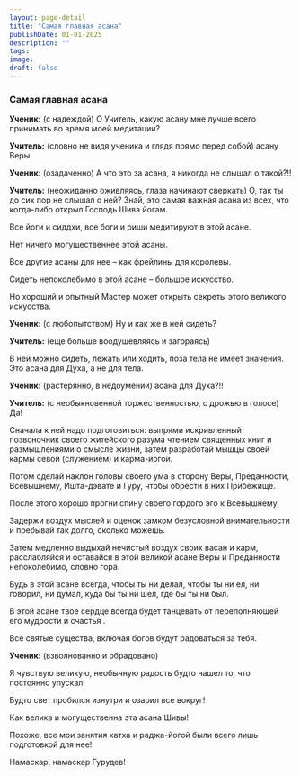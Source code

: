 ```yaml
---
layout: page-detail
title: "Самая главная асана"
publishDate: 01-01-2025
description: ""
tags:
image:
draft: false
---
```


### Самая главная асана

**Ученик:** (с надеждой) О Учитель, какую асану мне лучше всего принимать во время моей медитации?

**Учитель:** (словно не видя ученика и глядя прямо перед собой) асану Веры.

**Ученик:** (озадаченно) А что это за асана, я никогда не слышал о такой?!!

**Учитель:** (неожиданно оживляясь, глаза начинают сверкать) О, так ты до сих пор не слышал о ней? Знай, это самая важная асана из всех, что когда-либо открыл Господь Шива йогам.

Все йоги и сиддхи, все боги и риши медитируют в этой асане.

Нет ничего могущественнее этой асаны.

Все другие асаны для нее – как фрейлины для королевы.

Сидеть непоколебимо в этой асане – большое искусство.

Но хороший и опытный Мастер может открыть секреты этого великого искусства.

**Ученик:** (с любопытством) Ну и как же в ней сидеть?

**Учитель:** (еще больше воодушевляясь и загораясь)

В ней можно сидеть, лежать или ходить, поза тела не имеет значения. Это асана для Духа, а не для тела.

**Ученик:** (растерянно, в недоумении) асана для Духа?!!

**Учитель:** (с необыкновенной торжественностью, с дрожью в голосе) Да!

Сначала к ней надо подготовиться: выпрями искривленный позвоночник своего житейского разума чтением священных книг и размышлениями о смысле жизни, затем разработай мышцы своей кармы севой (служением) и карма-йогой.

Потом сделай наклон головы своего ума в сторону Веры, Преданности, Всевышнему, Ишта-дэвате и Гуру, чтобы обрести в них Прибежище.

После этого хорошо прогни спину своего гордого эго к Всевышнему.

Задержи воздух мыслей и оценок замком безусловной внимательности и пребывай так долго, сколько можешь.

Затем медленно выдыхай нечистый воздух своих васан и карм, расслабляйся и оставайся в этой великой асане Веры и Преданности непоколебимо, словно гора.

Будь в этой асане всегда, чтобы ты ни делал, чтобы ты ни ел, ни говорил, ни думал, куда бы ты ни шел, где бы ты ни был.

В этой асане твое сердце всегда будет танцевать от переполняющей его мудрости и счастья .

Все святые существа, включая богов будут радоваться за тебя.

**Ученик:** (взволнованно и обрадовано)

Я чувствую великую, необычную радость будто нашел то, что постоянно упускал!

Будто свет пробился изнутри и озарил все вокруг!

Как велика и могущественна эта асана Шивы!

Похоже, все мои занятия хатха и раджа-йогой были всего лишь подготовкой для нее!

Намаскар, намаскар Гурудев!
  
  
